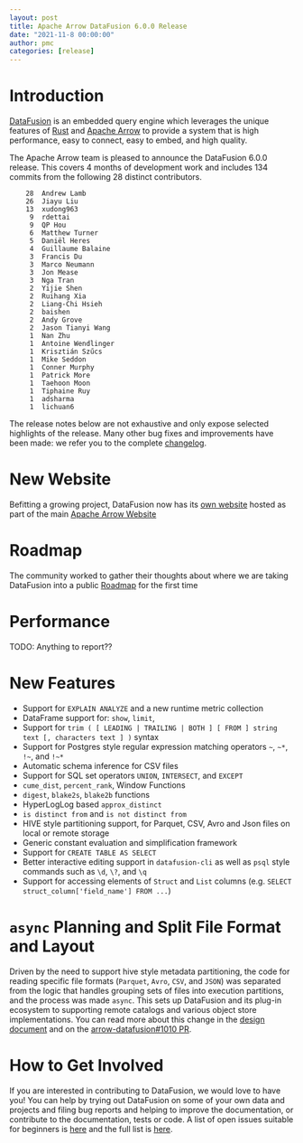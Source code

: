 ```yaml
---
layout: post
title: Apache Arrow DataFusion 6.0.0 Release
date: "2021-11-8 00:00:00"
author: pmc
categories: [release]
---
```

<!--
{% comment %}
Licensed to the Apache Software Foundation (ASF) under one or more
contributor license agreements.  See the NOTICE file distributed with
this work for additional information regarding copyright ownership.
The ASF licenses this file to you under the Apache License, Version 2.0
(the "License"); you may not use this file except in compliance with
the License.  You may obtain a copy of the License at

http://www.apache.org/licenses/LICENSE-2.0

Unless required by applicable law or agreed to in writing, software
distributed under the License is distributed on an "AS IS" BASIS,
WITHOUT WARRANTIES OR CONDITIONS OF ANY KIND, either express or implied.
See the License for the specific language governing permissions and
limitations under the License.
{% endcomment %}
-->

# Introduction

[DataFusion](https://arrow.apache.org/datafusion/) is an embedded
query engine which leverages the unique features of
[Rust](https://www.rust-lang.org/) and [Apache
Arrow](https://arrow.apache.org/) to provide a system that is high
performance, easy to connect, easy to embed, and high quality.

The Apache Arrow team is pleased to announce the DataFusion 6.0.0 release. This covers 4 months of development work
and includes 134 commits from the following 28 distinct contributors.

<!--
git log --pretty=oneline 5.0.0..6.0.0 datafusion datafusion-cli datafusion-examples | wc -l
     122

git shortlog -sn 5.0.0..6.0.0 datafusion datafusion-cli datafusion-examples | wc -l
      29

      Carlos and xudong963 are same individual
-->

```
    28  Andrew Lamb
    26  Jiayu Liu
    13  xudong963
     9  rdettai
     9  QP Hou
     6  Matthew Turner
     5  Daniël Heres
     4  Guillaume Balaine
     3  Francis Du
     3  Marco Neumann
     3  Jon Mease
     3  Nga Tran
     2  Yijie Shen
     2  Ruihang Xia
     2  Liang-Chi Hsieh
     2  baishen
     2  Andy Grove
     2  Jason Tianyi Wang
     1  Nan Zhu
     1  Antoine Wendlinger
     1  Krisztián Szűcs
     1  Mike Seddon
     1  Conner Murphy
     1  Patrick More
     1  Taehoon Moon
     1  Tiphaine Ruy
     1  adsharma
     1  lichuan6
```

The release notes below are not exhaustive and only expose selected highlights of the release. Many other bug fixes
and improvements have been made: we refer you to the complete
[changelog](https://github.com/apache/arrow-datafusion/blob/6.0.0/datafusion/CHANGELOG.md).

# New Website

Befitting a growing project, DataFusion now has its
[own website](https://arrow.apache.org/datafusion/) hosted as part of the
main [Apache Arrow Website](https://arrow.apache.org)

# Roadmap
The community worked to gather their thoughts about where we are
taking DataFusion into a public
[Roadmap](https://arrow.apache.org/datafusion/specification/roadmap.html)
for the first time

# Performance
TODO: Anything to report??

# New Features

- Support for `EXPLAIN ANALYZE` and a new runtime metric collection
- DataFrame support for: `show`, `limit`,
- Support for `trim ( [ LEADING | TRAILING | BOTH ] [ FROM ] string text [, characters text ] )` syntax
- Support for Postgres style regular expression matching operators `~`, `~*`, `!~`, and `!~*`
- Automatic schema inference for CSV files
- Support for SQL set operators `UNION`, `INTERSECT`, and `EXCEPT`
- `cume_dist`, `percent_rank`, Window Functions
- `digest`, `blake2s`, `blake2b` functions
- HyperLogLog based `approx_distinct`
- `is distinct from` and `is not distinct from`
- HIVE style partitioning support, for Parquet, CSV, Avro and Json files on local or remote storage
- Generic constant evaluation and simplification framework
- Support for `CREATE TABLE AS SELECT`
- Better interactive editing support in `datafusion-cli` as well as `psql` style commands such as `\d`, `\?`, and `\q`
- Support for accessing elements of `Struct` and `List` columns (e.g. `SELECT struct_column['field_name'] FROM ...`)


# `async` Planning and Split File Format and Layout
Driven by the need to support hive style metadata partitioning, the
code for reading specific file formats (`Parquet`, `Avro`, `CSV`, and
`JSON`) was separated from the logic that handles grouping sets of
files into execution partitions, and the process was made
`async`. This sets up DataFusion and its plug-in ecosystem to
supporting remote catalogs and various object store implementations.
You can read more about this change in the
[design document](https://docs.google.com/document/d/1Bd4-PLLH-pHj0BquMDsJ6cVr_awnxTuvwNJuWsTHxAQ)
and on the [arrow-datafusion#1010 PR](https://github.com/apache/arrow-datafusion/pull/1010).


# How to Get Involved

If you are interested in contributing to DataFusion, we would love to have you! You
can help by trying out DataFusion on some of your own data and projects and filing bug reports and helping to
improve the documentation, or contribute to the documentation, tests or code. A list of open issues suitable for
beginners is [here](https://github.com/apache/arrow-datafusion/issues?q=is%3Aissue+is%3Aopen+label%3A%22good+first+issue%22)
and the full list is [here](https://github.com/apache/arrow-datafusion/issues).
